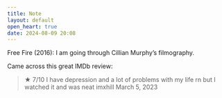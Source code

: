 ```yaml
---
title: Note
layout: default
open_heart: true
date: 2024-08-09 20:08
---
```


Free Fire (2016): I am going through Cillian Murphy’s filmography.

Came across this great IMDb review:
> ★ 7/10 I have depression and a lot of problems with my life rn but I watched it and was neat 
> imxhill March 5, 2023
